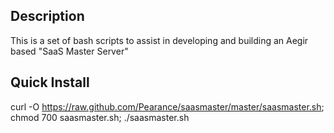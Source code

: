 Description
-----------

This is a set of bash scripts to assist in developing and building an Aegir based "SaaS Master Server"

Quick Install
-------

curl -O https://raw.github.com/Pearance/saasmaster/master/saasmaster.sh; chmod 700 saasmaster.sh; ./saasmaster.sh
